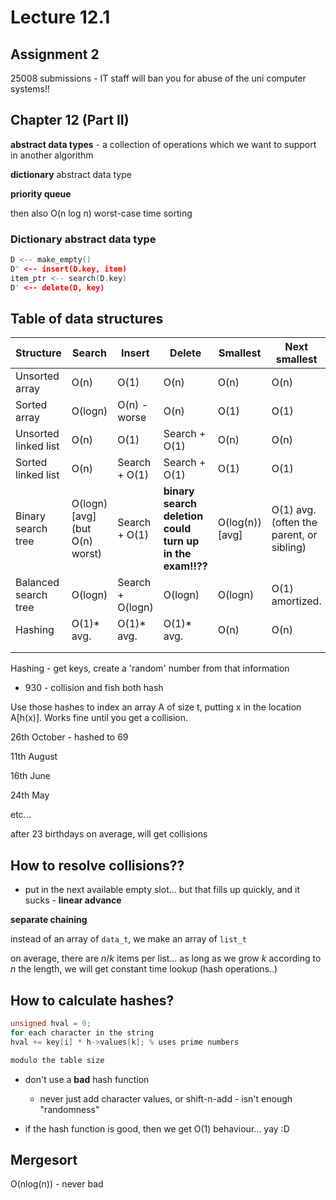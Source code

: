 # Lecture 12.1

## Assignment 2

25008 submissions - IT staff will ban you for abuse of the uni computer systems!!

## Chapter 12 (Part II)

**abstract data types** - a collection of operations which we want to support in another algorithm

**dictionary** abstract data type

**priority queue**

then also O(n log n) worst-case time sorting

### Dictionary abstract data type

```c
D <-- make_empty()
D' <-- insert(D.key, item)
item_ptr <-- search(D.key)
D' <-- delete(D, key)
```

## Table of data structures

| Structure            | Search                         | Insert           | Delete                                                   | Smallest        | Next smallest                            |
| -------------------- | ------------------------------ | ---------------- | -------------------------------------------------------- | --------------- | ---------------------------------------- |
| Unsorted array       | O(n)                           | O(1)             | O(n)                                                     | O(n)            | O(n)                                     |
| Sorted array         | O(logn)                        | O(n) -worse      | O(n)                                                     | O(1)            | O(1)                                     |
| Unsorted linked list | O(n)                           | O(1)             | Search + O(1)                                            | O(n)            | O(n)                                     |
| Sorted linked list   | O(n)                           | Search + O(1)    | Search + O(1)                                            | O(1)            | O(1)                                     |
| Binary search tree   | O(logn) [avg] (but O(n) worst) | Search + O(1)    | **binary search deletion could turn up in the exam!!??** | O(log(n)) [avg] | O(1) avg. (often the parent, or sibling) |
| Balanced search tree | O(logn)                        | Search + O(logn) | O(logn)                                                  | O(logn)         | O(1) amortized.                          |
| Hashing              | O(1)* avg.                     | O(1)* avg.       | O(1)* avg.                                               | O(n)            | O(n)                                     |
|                      |                                |                  |                                                          |                 |                                          |
|                      |                                |                  |                                                          |                 |                                          |

Hashing - get keys, create a 'random' number from that information

- $930$ - collision and fish both hash

Use those hashes to index an array A of size t, putting x in the location A[h(x)]. Works fine until you get a collision.

26th October - hashed to 69

11th August

16th June

24th May 

etc...

after 23 birthdays on average, will get collisions

## How to resolve collisions??

- put in the next available empty slot... but that fills up quickly, and it sucks - **linear advance**

**separate chaining**

instead of an array of `data_t`, we make an array of `list_t`

on average, there are $n/k$ items per list... as long as we grow $k$ according to $n$ the length, we will get constant time lookup (hash operations..)

## How to calculate hashes?

```c
unsigned hval = 0;
for each character in the string
hval += key[i] * h->values[k]; % uses prime numbers

modulo the table size
```

- don't use a **bad** hash function
  
  - never just add character values, or shift-n-add - isn't enough "randomness"

- if the hash function is good, then we get O(1) behaviour... yay :D

## Mergesort

O(nlog(n)) - never bad
